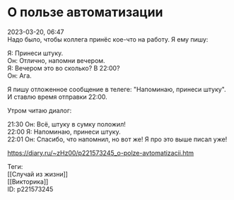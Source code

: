 О пользе автоматизации
=======================

   
 2023-03-20, 06:47   
   Надо было, чтобы коллега принёс кое-что на работу. Я ему пишу:   
   
 Я: Принеси штуку.   
 Он: Отлично, напомни вечером.   
 Я: Вечером это во сколько? В 22:00?   
 Он: Ага.   
   
 Я пишу отложенное сообщение в телеге: "Напоминаю, принеси штуку". И ставлю время отправки 22:00.   
   
 Утром читаю диалог:   
   
 21:30 Он: Всё, штуку в сумку положил!   
 22:00 Я: Напоминаю, принеси штуку.   
 22:01 Он: Спасибо, что напомнил, но вот же! Я про это выше писал уже!   
     
 <https://diary.ru/~zHz00/p221573245_o-polze-avtomatizacii.htm>   
   
 Теги:   
 [[Случай из жизни]]   
 [[Викторика]]   
 ID: p221573245